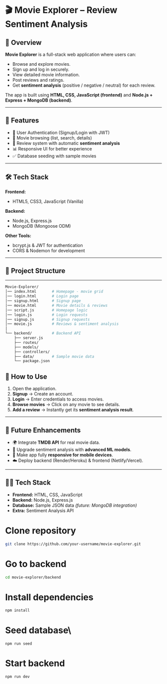 # 🎬 Movie Explorer – Review Sentiment Analysis  

## 📌 Overview  
**Movie Explorer** is a full-stack web application where users can:  
- Browse and explore movies.  
- Sign up and log in securely.  
- View detailed movie information.  
- Post reviews and ratings.  
- Get **sentiment analysis** (positive / negative / neutral) for each review.  

The app is built using **HTML, CSS, JavaScript (frontend)** and **Node.js + Express + MongoDB (backend)**.  

---

## 🚀 Features  
- 🔐 User Authentication (Signup/Login with JWT)  
- 🎥 Movie browsing (list, search, details)  
- 📝 Review system with automatic **sentiment analysis**  
- 📊 Responsive UI for better experience  
- ✅ Database seeding with sample movies  

---

## 🛠️ Tech Stack  

**Frontend:**  
- HTML5, CSS3, JavaScript (Vanilla)  

**Backend:**  
- Node.js, Express.js  
- MongoDB (Mongoose ODM)  

**Other Tools:**  
- bcrypt.js & JWT for authentication  
- CORS & Nodemon for development  

---

## 📂 Project Structure  
---

```bash
Movie-Explorer/
│── index.html       # Homepage - movie grid
│── login.html       # Login page
│── signup.html      # Signup page
│── movie.html       # Movie details & reviews
│── script.js        # Homepage logic
│── login.js         # Login requests
│── signup.js        # Signup requests
│── movie.js         # Reviews & sentiment analysis
│
└── backend/         # Backend API
    ├── server.js
    ├── routes/
    ├── models/
    ├── controllers/
    ├── data/        # Sample movie data
    └── package.json
```
## 🚀 How to Use

1. Open the application.  
2. **Signup** → Create an account.  
3. **Login** → Enter credentials to access movies.  
4. **Browse movies** → Click on any movie to see details.  
5. **Add a review** → Instantly get its **sentiment analysis result**.  

---

## 🔮 Future Enhancements  

- 🌍 Integrate **TMDB API** for real movie data.  
- 🤖 Upgrade sentiment analysis with **advanced ML models**.  
- 📱 Make app fully **responsive for mobile devices**.  
- ☁️ Deploy backend (Render/Heroku) & frontend (Netlify/Vercel).  

---

## 👨‍💻 Tech Stack  

- **Frontend:** HTML, CSS, JavaScript  
- **Backend:** Node.js, Express.js  
- **Database:** Sample JSON data *(future: MongoDB integration)*  
- **Extra:** Sentiment Analysis API  

# Clone repository
```bash
git clone https://github.com/your-username/movie-explorer.git
```

# Go to backend
```bash
cd movie-explorer/backend
```
# Install dependencies
```bash
npm install
```
# Seed database\
```
npm run seed
```
# Start backend
```
npm run dev
```
